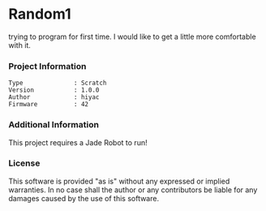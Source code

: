 Random1
================

trying to program for first time. I would like to get a little more comfortable with it.

### Project Information
```
Type              : Scratch
Version           : 1.0.0
Author            : hiyac
Firmware          : 42
```

### Additional Information
This project requires a Jade Robot to run!

### License
This software is provided "as is" without any expressed or implied warranties.  In no case shall the author or any contributors be liable for any damages caused by the use of this software.

